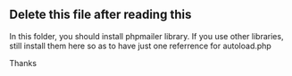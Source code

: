 ## Delete this file after reading this

In this folder, you should install phpmailer library.
If you use other libraries, still install them here so as
to have just one referrence for autoload.php

Thanks
